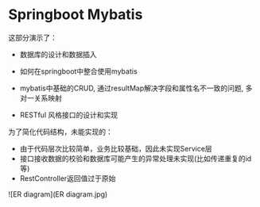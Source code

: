 # Springboot Mybatis

这部分演示了：

- 数据库的设计和数据插入

- 如何在springboot中整合使用mybatis

- mybatis中基础的CRUD, 通过resultMap解决字段和属性名不一致的问题, 多对一关系映射
- RESTful 风格接口的设计和实现

为了简化代码结构，未能实现的：

- 由于代码层次比较简单，业务比较基础，因此未实现Service层
- 接口接收数据的校验和数据库可能产生的异常处理未实现(比如传递重复的id等)
- RestController返回值过于原始



![ER diagram](ER diagram.jpg)